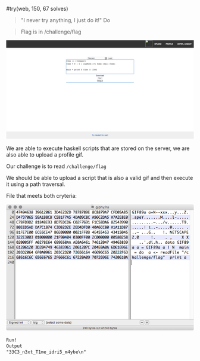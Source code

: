 #try(web, 150, 67 solves)
> "I never try anything, I just do it!" Do

> Flag is in /challenge/flag

![scr1](scr1.png)


We are able to execute haskell scripts that are stored on the server, we are also able to upload a profile gif.

Our challenge is to read `/challenge/flag`

We should be able to upload a script that is also a valid gif and then execute it using a path traversal.

File that meets both cryteria:

![scr2](scr2.png)

```
Run!
Output
"33C3_n3xt_T1me_idri5_m4ybe\n"
```